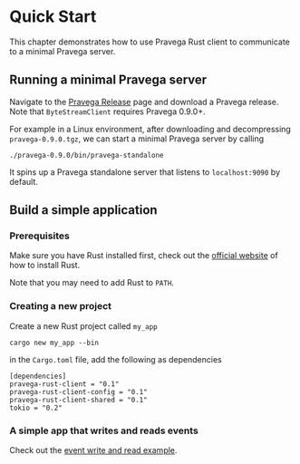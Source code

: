 # Quick Start

This chapter demonstrates how to use Pravega Rust client to communicate to a minimal Pravega server.

## Running a minimal Pravega server
Navigate to the [Pravega Release](https://github.com/pravega/pravega/releases) page and download
a Pravega release. Note that `ByteStreamClient` requires Pravega 0.9.0+.

For example in a Linux environment, after downloading and decompressing `pravega-0.9.0.tgz`, we can start 
a minimal Pravega server by calling
```
./pravega-0.9.0/bin/pravega-standalone
```

It spins up a Pravega standalone server that listens to `localhost:9090` by default.

## Build a simple application

### Prerequisites
Make sure you have Rust installed first, check out the [official website](https://www.rust-lang.org/tools/install) of how to
install Rust.

Note that you may need to add Rust to `PATH`.

### Creating a new project

Create a new Rust project called `my_app`
```
cargo new my_app --bin
```

in the `Cargo.toml` file, add the following as dependencies
```
[dependencies]
pravega-rust-client = "0.1"
pravega-rust-client-config = "0.1"
pravega-rust-client-shared = "0.1"
tokio = "0.2"
```

### A simple app that writes and reads events
Check out the [event write and read example](../../examples/event_write_and_read.rs).